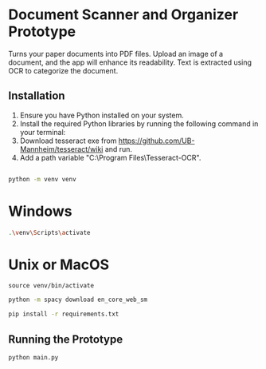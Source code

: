 
# Document Scanner and Organizer Prototype

Turns your paper documents into PDF files. Upload an image of a document, and the app will enhance its readability. Text is extracted using OCR to categorize the document.

## Installation

1. Ensure you have Python installed on your system.
2. Install the required Python libraries by running the following command in your terminal:
3. Download tesseract exe from https://github.com/UB-Mannheim/tesseract/wiki and run.
4. Add a path variable "C:\Program Files\Tesseract-OCR".

```bash

python -m venv venv
```
# Windows
```bash
.\venv\Scripts\activate  
```

# Unix or MacOS
```
source venv/bin/activate 
```




```bash
python -m spacy download en_core_web_sm
```

```bash
pip install -r requirements.txt
```

## Running the Prototype

```bash
python main.py
```



